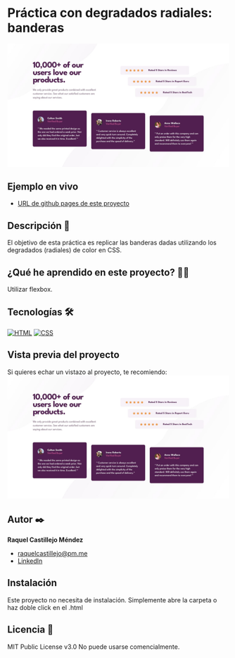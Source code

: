 # Práctica con degradados radiales: banderas

![Imagen del proyecto](https://github.com/raquel-castillejo/006-social-proof/blob/main/design/desktop-design.jpg)

## Ejemplo en vivo

- [URL de github pages de este proyecto](https://raquel-castillejo.github.io/006-social-proof/)

## Descripción 📑

El objetivo de esta práctica es replicar las banderas dadas utilizando los degradados (radiales) de color en CSS.

## ¿Qué he aprendido en este proyecto? 🙇🏻

Utilizar flexbox.

## Tecnologías 🛠

<!-- Iconos sacados de: https://github.com/hendrasob/badges/blob/master/README.md y https://github.com/alexandresanlim/Badges4-README.md-Profile -->

[![HTML](https://img.shields.io/badge/HTML5-E34F26?style=for-the-badge&logo=html5&logoColor=white)](https://es.wikipedia.org/wiki/HTML5)
[![CSS](https://img.shields.io/badge/CSS3-1572B6?style=for-the-badge&logo=css3&logoColor=white)](https://es.wikipedia.org/wiki/CSS)

## Vista previa del proyecto

Si quieres echar un vistazo al proyecto, te recomiendo:
![Captura del proyecto](https://github.com/raquel-castillejo/006-social-proof/blob/main/design/desktop-design.jpg)

## Autor ✒️

**Raquel Castillejo Méndez**

- [raquelcastillejo@pm.me](raquelcastillejo@pm.me)
- [LinkedIn](https://www.linkedin.com/in/raquel-castillejo-mendez)

## Instalación

Este proyecto no necesita de instalación. Simplemente abre la carpeta o haz doble click en el .html

## Licencia 📄

MIT Public License v3.0
No puede usarse comencialmente.
